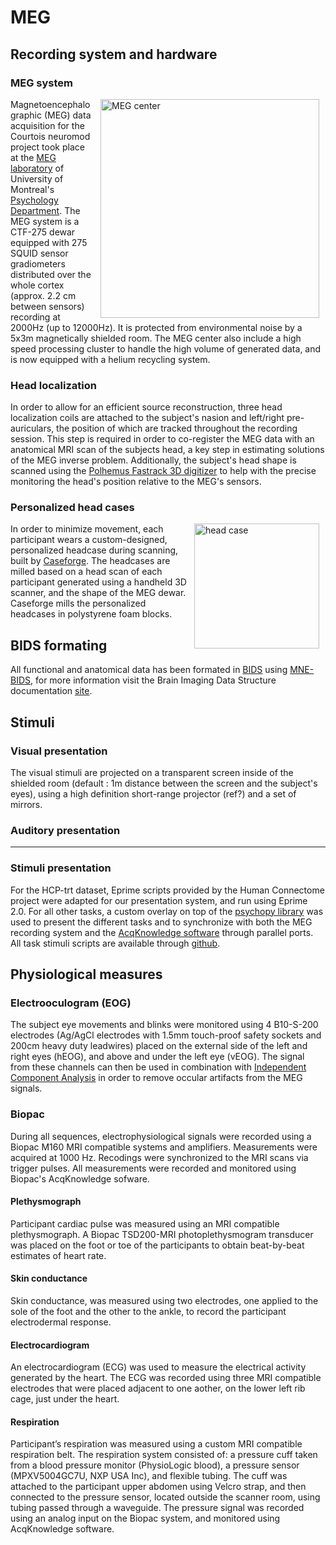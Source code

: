 # MEG

## Recording system and hardware

### MEG system
<img src="https://www.webdepot.umontreal.ca/Usagers/jolicop/MonDepotPublic/MEG_files/images/MEGroom383x355.JPG" alt="MEG center" width="350" align="right" hspace="10"/> Magnetoencephalographic (MEG) data acquisition for the Courtois neuromod project took place at the [MEG laboratory](https://www.webdepot.umontreal.ca/Usagers/jolicop/MonDepotPublic/MEG-english.html) of University of Montreal's [Psychology Department](https://psy.umontreal.ca/english/home/). The MEG system is a CTF-275 dewar equipped with 275 SQUID sensor gradiometers distributed over the whole cortex (approx. 2.2 cm between sensors) recording at 2000Hz (up to 12000Hz). It is protected from environmental noise by a 5x3m magnetically shielded room. The MEG center also include a high speed processing cluster to handle the high volume of generated data, and is now equipped with a helium recycling system.

### Head localization
In order to allow for an efficient source reconstruction, three head localization coils are attached to the subject's nasion and left/right pre-auriculars, the position of which are tracked throughout the recording session. This step is required in order to co-register the MEG data with an anatomical MRI scan of the subjects head, a key step in estimating solutions of the MEG inverse problem. Additionally, the subject's head shape is scanned using the [Polhemus Fastrack 3D digitizer](https://polhemus.com/_assets/img/FASTRAK_Brochure_1.pdf) to help with the precise monitoring the head's position relative to the MEG's sensors.

### Personalized head cases
<img src="./_static/mri/headcase.png" alt="head case" width="200" align="right" hspace="10"/> In order to minimize movement, each participant wears a custom-designed, personalized headcase during scanning, built by [Caseforge](https://caseforge.co). The headcases are milled based on a head scan of each participant generated using a handheld 3D scanner, and the shape of the MEG dewar. Caseforge mills the personalized headcases in polystyrene foam blocks.

## BIDS formating

All functional and anatomical data has been formated in [BIDS](https://bids.neuroimaging.io/) using [MNE-BIDS](https://github.com/mne-tools/mne-bids), for more information visit the Brain Imaging Data Structure documentation [site](https://bids-specification.readthedocs.io/en/stable/).

## Stimuli

### Visual presentation

The visual stimuli are projected on a transparent screen inside of the shielded room (default : 1m distance between the screen and the subject's eyes), using a high definition short-range projector (ref?) and a set of mirrors.

### Auditory presentation

-----

### Stimuli presentation

For the HCP-trt dataset, Eprime scripts provided by the Human Connectome project were adapted for our presentation system, and run using Eprime 2.0. For all other tasks, a custom overlay on top of the [psychopy library](https://www.psychopy.org/) was used to present the different tasks and to synchronize with both the MEG recording system and the [AcqKnowledge software](https://www.biopac.com/product/acqknowledge-software/) through parallel ports. All task stimuli scripts are available through [github](https://github.com/courtois-neuromod/task_stimuli).

## Physiological measures

### Electrooculogram (EOG)
The subject eye movements and blinks were monitored using 4 B10-S-200 electrodes (Ag/AgCl electrodes with 1.5mm touch-proof safety sockets and 200cm heavy duty leadwires) placed on the external side of the left and right eyes (hEOG), and above and under the left eye (vEOG). The signal from these channels can then be used in combination with [Independent Component Analysis](https://en.wikipedia.org/wiki/Independent_component_analysis) in order to remove occular artifacts from the MEG signals.

### Biopac
During all sequences, electrophysiological signals were recorded using a Biopac M160 MRI compatible systems and amplifiers. Measurements were acquired at 1000 Hz. Recodings were synchronized to the MRI scans via trigger pulses. All measurements were recorded and monitored using Biopac's AcqKnowledge sofware.

#### Plethysmograph
Participant cardiac pulse was measured using an MRI compatible plethysmograph. A Biopac TSD200-MRI photoplethysmogram transducer was  placed on the foot or toe of the participants to obtain beat-by-beat estimates of heart rate.

#### Skin conductance
Skin conductance, was measured using two electrodes, one applied to the sole of the foot and the other to the ankle, to record the participant electrodermal response.

#### Electrocardiogram
An electrocardiogram (ECG) was used to  measure the electrical activity generated by the heart. The ECG was recorded using three MRI compatible electrodes that were placed adjacent to one aother, on the lower left rib cage, just under the heart.

#### Respiration
Participant’s respiration was measured using a custom MRI compatible respiration belt.  The respiration system consisted of: a pressure cuff taken from a blood pressure monitor (PhysioLogic blood), a pressure sensor (MPXV5004GC7U, NXP USA Inc), and flexible tubing. The cuff was attached to the participant upper abdomen using Velcro strap, and then connected to the pressure sensor, located outside the scanner room, using tubing passed through a waveguide. The pressure signal was recorded using an analog input on the Biopac system, and monitored using AcqKnowledge software.
